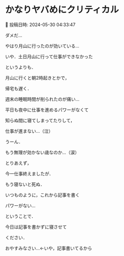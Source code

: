 # かなりヤバめにクリティカル

📅 投稿日時: 2024-05-30 04:33:47

ダメだ…


やはり月山に行ったのが効いている…





いや．土日月山に行って仕事ができなかった


というよりも．


月山に行くと朝2時起きとかで，


帰宅も遅く．


週末の睡眠時間が削られたのが痛い…





平日も夜中に仕事を進めるパワーがなくて


知らぬ間に寝てしまってたりして，


仕事が進まない…（泣）





うーん．


もう無理が効かない歳なのか…（涙）





とりあえず，


今一仕事終えましたが．


もう寝ないと死ぬ．


いつものように，これから記事を書く


パワーがない…





ということで．


今日は記事を書かずに寝させて


ください．


おやすみなさい…←いや，記事書いてるから
